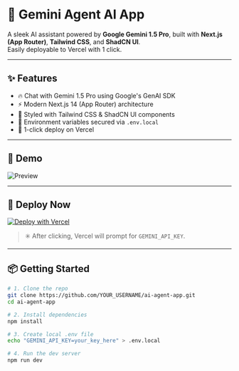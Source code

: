 # 🤖 Gemini Agent AI App

A sleek AI assistant powered by **Google Gemini 1.5 Pro**, built with **Next.js (App Router)**, **Tailwind CSS**, and **ShadCN UI**.  
Easily deployable to Vercel with 1 click.

---

## ✨ Features

- 🔥 Chat with Gemini 1.5 Pro using Google's GenAI SDK
- ⚡ Modern Next.js 14 (App Router) architecture
- 🎨 Styled with Tailwind CSS & ShadCN UI components
- 🔐 Environment variables secured via `.env.local`
- 🚀 1-click deploy on Vercel

---

## 🧠 Demo

![Preview](https://github.com/grakowskiMarcura/ai-agent-app/assets/demo-preview.png)  

---

## 🚀 Deploy Now

[![Deploy with Vercel](https://vercel.com/button)](https://vercel.com/new/clone?repository-url=https://github.com/grakowskiMarcura/ai-agent-app&env=GEMINI_API_KEY)

> ✳️ After clicking, Vercel will prompt for `GEMINI_API_KEY`.

---

## 📦 Getting Started

```bash
# 1. Clone the repo
git clone https://github.com/YOUR_USERNAME/ai-agent-app.git
cd ai-agent-app

# 2. Install dependencies
npm install

# 3. Create local .env file
echo "GEMINI_API_KEY=your_key_here" > .env.local

# 4. Run the dev server
npm run dev

